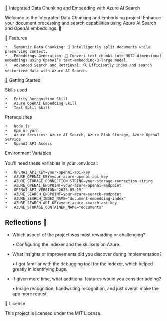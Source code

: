 🌟 Integrated Data Chunking and Embedding with Azure AI Search

Welcome to the Integrated Data Chunking and Embedding project! Enhance your document processing and search capabilities using Azure AI Search and OpenAI embeddings. 🎉

🎈 Features

	•	Semantic Data Chunking: 📄 Intelligently split documents while preserving context.
	•	Embeddings Generation: 🧠 Convert text chunks into 3072 dimensional embeddings using OpenAI’s text-embedding-3-large model.
	•	Advanced Search and Retrieval: 🔍 Efficiently index and search vectorized data with Azure AI Search.

🚀 Getting Started

Skills used

	•	Entity Recognition Skill
	•	Azure OpenAI Embedding Skill
	•	Text Split Skill

Prerequisites

	•	Node.js
	•	npm or yarn
	•	Azure Services: Azure AI Search, Azure Blob Storage, Azure OpenAI Service
	•	OpenAI API Access

Environment Variables

You'll need these variables in your .env.local:

	•	OPENAI_API_KEY=your-openai-api-key
	•	AZURE_OPENAI_KEY=your-azure-openai-api-key
	•	AZURE_STORAGE_CONNECTION_STRING=your-storage-connection-string
	•	AZURE_OPENAI_ENDPOINT=your-azure-openai-endpoint
	•	OPENAI_API_VERSION="2023-05-15"
 	•	AZURE_SEARCH_ENDPOINT=your-azure-search-endpoint
	•	AZURE_SEARCH_INDEX_NAME="document-embedding-index"
	•	AZURE_SEARCH_API_KEY=your-azure-search-api-key
	•	AZURE_STORAGE_CONTAINER_NAME="documents"

## Reflections 🤔

- Which aspect of the project was most rewarding or challenging?

	•	Configuring the indexer and the skillsets on Azure.

- What insights or improvements did you discover during implementation?

	•	I got familiar with the debugging tool for the indexer, which helped greatly in identifying bugs.

- If given more time, what additional features would you consider adding?

	•	Image recognition, handwriting recognition, and just overall make the app more robust.

📝 License

This project is licensed under the MIT License.
